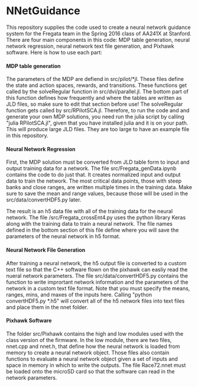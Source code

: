 # NNetGuidance

This repository supplies the code used to create a neural network guidance system for the Fregata team in the Spring 2016 class of AA241X at Stanford. There are four main components in this code: MDP table generation, neural network regression, neural network text file generation, and Pixhawk software. Here is how to use each part:

#### MDP table generation
The parameters of the MDP are defiend in src/pilot/*jl. These files define the state and action spaces, rewards, and transitions. These functions get called by the solveRegular function in src/dvi/parallel.jl. The bottom part of this function defines how frequently and where the tables are written as JLD files, so make sure to edit that section before use! The solveRegular function gets called by src/RPilotSCA.jl. Therefore, to run the code and and generate your own MDP solutions, you need run the julia script by calling "julia RPilotSCA.jl", given that you have installed julia and it is on your path. This will produce large JLD files. They are too large to have an example file in this repository.


#### Neural Network Regression
First, the MDP solution must be converted from JLD table form to input and output training data for a network. The file src/Fregata_genData.ipynb contains the code to do just that. It creates normalized input and output data to train the network. The most critical data points, those with steep banks and close ranges, are written multiple times in the training data. Make sure to save the mean and range values, because those will be used in the src/data/convertHDF5.py later.

The result is an h5 data file with all of the training data for the neural network. The file /src/Fregata_crossEnt4.py uses the python library Keras along with the training data to train a neural network. The file names defined in the bottom section of this file define where you will save the parameters of the neural network in h5 format.

#### Neural Network File Generation
After training a neural network, the h5 output file is converted to a custom text file so that the C++ software flown on the pixhawk can easliy read the nueral network parameters. The file src/data/convertHDF5.py contains the function to write imprortant network information and the parameters of the network in a custom text file format. Note that you must specify the means, ranges, mins, and maxes of the inputs here. Calling "python convertHDF5.py *.h5" will convert all of the h5 network files into text files and place them in the nnet folder. 

#### Pixhawk Software
The folder src/Pixhawk contains the high and low modules used with the class version of the firmware. In the low module, there are two files, nnet.cpp and nnet.h, that define how the neural network is loaded from memory to create a neural network object. Those files also contain functions to evaluate a neural network object given a set of inputs and space in memory in which to write the outputs. The file Race72.nnet must be loaded onto the microSD card so that the software can read in the network parameters.
